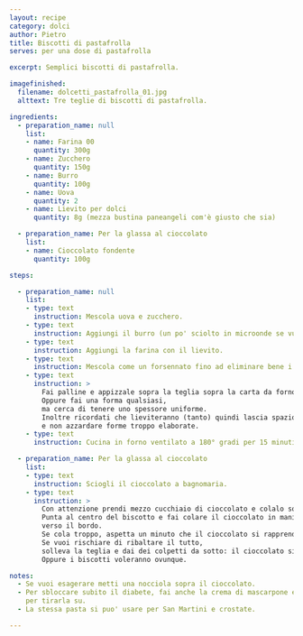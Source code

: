 ```yaml
---
layout: recipe
category: dolci
author: Pietro
title: Biscotti di pastafrolla
serves: per una dose di pastafrolla

excerpt: Semplici biscotti di pastafrolla.

imagefinished:
  filename: dolcetti_pastafrolla_01.jpg
  alttext: Tre teglie di biscotti di pastafrolla.

ingredients:
  - preparation_name: null
    list:
    - name: Farina 00
      quantity: 300g
    - name: Zucchero
      quantity: 150g
    - name: Burro
      quantity: 100g
    - name: Uova
      quantity: 2
    - name: Lievito per dolci
      quantity: 8g (mezza bustina paneangeli com'è giusto che sia)

  - preparation_name: Per la glassa al cioccolato
    list:
    - name: Cioccolato fondente
      quantity: 100g

steps:

  - preparation_name: null
    list:
    - type: text
      instruction: Mescola uova e zucchero.
    - type: text
      instruction: Aggiungi il burro (un po' sciolto in microonde se vuoi).
    - type: text
      instruction: Aggiungi la farina con il lievito.
    - type: text
      instruction: Mescola come un forsennato fino ad eliminare bene i grumi.
    - type: text
      instruction: >
        Fai palline e appizzale sopra la teglia sopra la carta da forno.
        Oppure fai una forma qualsiasi,
        ma cerca di tenere uno spessore uniforme.
        Inoltre ricordati che lieviteranno (tanto) quindi lascia spazio tra i biscotti
        e non azzardare forme troppo elaborate.
    - type: text
      instruction: Cucina in forno ventilato a 180° gradi per 15 minuti.

  - preparation_name: Per la glassa al cioccolato
    list:
    - type: text
      instruction: Sciogli il cioccolato a bagnomaria.
    - type: text
      instruction: >
        Con attenzione prendi mezzo cucchiaio di cioccolato e colalo sopra un biscotto.
        Punta al centro del biscotto e fai colare il cioccolato in maniera uniforme
        verso il bordo.
        Se cola troppo, aspetta un minuto che il cioccolato si rapprenda un po'.
        Se vuoi rischiare di ribaltare il tutto,
        solleva la teglia e dai dei colpetti da sotto: il cioccolato si distenderà perfettamente.
        Oppure i biscotti voleranno ovunque.

notes:
  - Se vuoi esagerare metti una nocciola sopra il cioccolato.
  - Per sbloccare subito il diabete, fai anche la crema di mascarpone e usa i biscotti
    per tirarla su.
  - La stessa pasta si puo' usare per San Martini e crostate.

---
```

